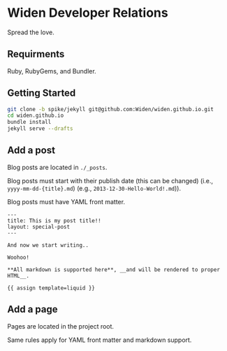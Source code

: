 # Widen Developer Relations

Spread the love.

## Requirments

Ruby, RubyGems, and Bundler.

## Getting Started

```sh
git clone -b spike/jekyll git@github.com:Widen/widen.github.io.git
cd widen.github.io
bundle install
jekyll serve --drafts
```

## Add a post

Blog posts are located in `./_posts`.

Blog posts must start with their publish date (this can be changed) (i.e., `yyyy-mm-dd-{title}.md`) (e.g., `2013-12-30-Hello-World!.md`)).

Blog posts must have YAML front matter.

```
---
title: This is my post title!!
layout: special-post
---

And now we start writing..

Woohoo!

**All markdown is supported here**, __and will be rendered to proper HTML__.

{{ assign template=liquid }}
```

## Add a page

Pages are located in the project root.

Same rules apply for YAML front matter and markdown support.
